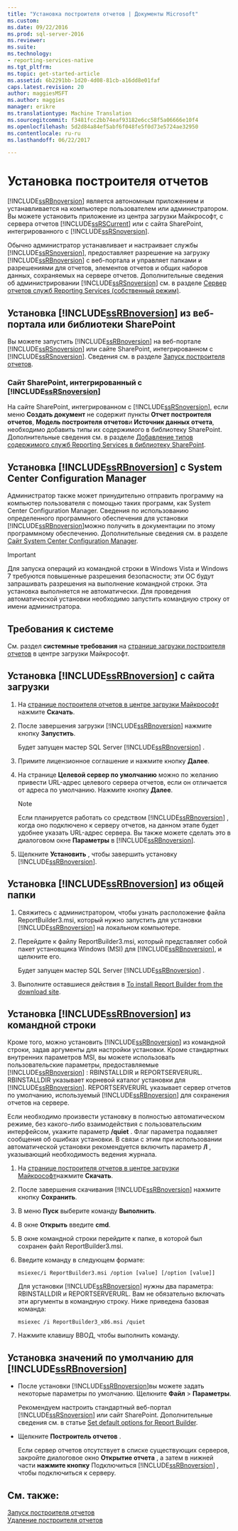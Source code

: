 ```yaml
---
title: "Установка построителя отчетов | Документы Microsoft"
ms.custom: 
ms.date: 09/22/2016
ms.prod: sql-server-2016
ms.reviewer: 
ms.suite: 
ms.technology:
- reporting-services-native
ms.tgt_pltfrm: 
ms.topic: get-started-article
ms.assetid: 6b2291bb-1d20-4d08-81cb-a16dd8e01faf
caps.latest.revision: 20
author: maggiesMSFT
ms.author: maggies
manager: erikre
ms.translationtype: Machine Translation
ms.sourcegitcommit: f3481fcc2bb74eaf93182e6cc58f5a06666e10f4
ms.openlocfilehash: 5d2d84a84ef5abf6f048fe5f0d73e5724ae32950
ms.contentlocale: ru-ru
ms.lasthandoff: 06/22/2017

---
```

# <a name="install-report-builder"></a>Установка построителя отчетов
  [!INCLUDE[ssRBnoversion](../../includes/ssrbnoversion-md.md)] является автономным приложением и устанавливается на компьютере пользователем или администратором. Вы можете установить приложение из центра загрузки Майкрософт, с сервера отчетов [!INCLUDE[ssRSCurrent](../../includes/ssrscurrent-md.md)] или с сайта SharePoint, интегрированного с [!INCLUDE[ssRSnoversion](../../includes/ssrsnoversion-md.md)].  
  
 Обычно администратор устанавливает и настраивает службы [!INCLUDE[ssRSnoversion](../../includes/ssrsnoversion-md.md)], предоставляет разрешение на загрузку [!INCLUDE[ssRBnoversion](../../includes/ssrbnoversion-md.md)] с веб-портала и управляет папками и разрешениями для отчетов, элементов отчетов и общих наборов данных, сохраняемых на сервере отчетов. Дополнительные сведения об администрировании [!INCLUDE[ssRSnoversion](../../includes/ssrsnoversion-md.md)] см. в разделе [Сервер отчетов служб Reporting Services (собственный режим)](../../reporting-services/report-server/reporting-services-report-server-native-mode.md).  
  
## <a name="install-includessrbnoversionincludesssrbnoversion-mdmd-from--a--web-portal-or-sharepoint-library"></a>Установка [!INCLUDE[ssRBnoversion](../../includes/ssrbnoversion-md.md)] из веб-портала или библиотеки SharePoint 
  
 Вы можете запустить [!INCLUDE[ssRBnoversion](../../includes/ssrbnoversion-md.md)] на веб-портале [!INCLUDE[ssRSnoversion](../../includes/ssrsnoversion-md.md)] или сайте SharePoint, интегрированном с [!INCLUDE[ssRSnoversion](../../includes/ssrsnoversion-md.md)]. Сведения см. в разделе [Запуск построителя отчетов](../../reporting-services/report-builder/start-report-builder.md).  
  
### <a name="sharepoint-site-integrated-with-includessrsnoversionincludesssrsnoversion-mdmd"></a>Сайт SharePoint, интегрированный с [!INCLUDE[ssRSnoversion](../../includes/ssrsnoversion-md.md)]
  
 На сайте SharePoint, интегрированном с [!INCLUDE[ssRSnoversion](../../includes/ssrsnoversion-md.md)], если меню **Создать документ** не содержит пункты **Отчет построителя отчетов**, **Модель построителя отчетов**и **Источник данных отчета**, необходимо добавить типы их содержимого в библиотеку SharePoint. Дополнительные сведения см. в разделе [Добавление типов содержимого служб Reporting Services в библиотеку SharePoint](../../reporting-services/report-server-sharepoint/add-reporting-services-content-types-to-a-sharepoint-library.md).  
 
## <a name="install-includessrbnoversionincludesssrbnoversion-mdmd-with-system-center-configuration-manager"></a>Установка [!INCLUDE[ssRBnoversion](../../includes/ssrbnoversion-md.md)] с System Center Configuration Manager 
  
 Администратор также может принудительно отправить программу на компьютер пользователя с помощью таких программ, как System Center Configuration Manager. Сведения по использованию определенного программного обеспечения для установки [!INCLUDE[ssRBnoversion](../../includes/ssrbnoversion-md.md)]можно получить в документации по этому программному обеспечению. Дополнительные сведения см. в разделе [Сайт System Center Configuration Manager](https://www.microsoft.com/en-us/cloud-platform/system-center-configuration-manager).  
  
> [!IMPORTANT]  
>  Для запуска операций из командной строки в Windows Vista и Windows 7 требуются повышенные разрешения безопасности; эти ОС будут запрашивать разрешения на выполнение командной строки. Эта установка выполняется не автоматически. Для проведения автоматической установки необходимо запустить командную строку от имени администратора.  
  
## <a name="system-requirements"></a>Требования к системе
  
 См. раздел **системные требования** на [странице загрузки построителя отчетов](http://go.microsoft.com/fwlink/?LinkID=734968) в центре загрузки Майкрософт.
  
##  <a name="download"></a> Установка [!INCLUDE[ssRBnoversion](../../includes/ssrbnoversion-md.md)] с сайта загрузки  
  
1.  На [странице построителя отчетов в центре загрузки Майкрософт](http://go.microsoft.com/fwlink/?LinkID=734968) нажмите **Скачать**.  
  
2.  После завершения загрузки [!INCLUDE[ssRBnoversion](../../includes/ssrbnoversion-md.md)] нажмите кнопку  **Запустить**.  
  
     Будет запущен мастер SQL Server [!INCLUDE[ssRBnoversion](../../includes/ssrbnoversion-md.md)] .  
  
3.  Примите лицензионное соглашение и нажмите кнопку **Далее**.  
  
4.  На странице **Целевой сервер по умолчанию** можно по желанию привести URL-адрес целевого сервера отчетов, если он отличается от адреса по умолчанию. Нажмите кнопку **Далее**.  
  
    > [!NOTE]  
    >  Если планируется работать со средством [!INCLUDE[ssRBnoversion](../../includes/ssrbnoversion-md.md)] , когда оно подключено к серверу отчетов, на данном этапе будет удобнее указать URL-адрес сервера. Вы также можете сделать это в диалоговом окне **Параметры** в [!INCLUDE[ssRBnoversion](../../includes/ssrbnoversion-md.md)].  
  
5.  Щелкните **Установить** , чтобы завершить установку [!INCLUDE[ssRBnoversion](../../includes/ssrbnoversion-md.md)].  
  
## <a name="to-install-includessrbnoversionincludesssrbnoversion-mdmd-from-a-share"></a>Установка [!INCLUDE[ssRBnoversion](../../includes/ssrbnoversion-md.md)] из общей папки  
  
1.  Свяжитесь с администратором, чтобы узнать расположение файла ReportBuilder3.msi, который нужно запустить для установки [!INCLUDE[ssRBnoversion](../../includes/ssrbnoversion-md.md)] на локальном компьютере.  
  
2.  Перейдите к файлу ReportBuilder3.msi, который представляет собой пакет установщика Windows (MSI) для [!INCLUDE[ssRBnoversion](../../includes/ssrbnoversion-md.md)], и щелкните его.  
  
     Будет запущен мастер SQL Server [!INCLUDE[ssRBnoversion](../../includes/ssrbnoversion-md.md)] .  
  
3.  Выполните оставшиеся действия в [To install Report Builder from the download site](#download).  
  
## <a name="to-install-includessrbnoversionincludesssrbnoversion-mdmd-from-the-command-line"></a>Установка [!INCLUDE[ssRBnoversion](../../includes/ssrbnoversion-md.md)] из командной строки 

 Кроме того, можно установить [!INCLUDE[ssRBnoversion](../../includes/ssrbnoversion-md.md)] из командной строки, задав аргументы для настройки установки. Кроме стандартных внутренних параметров MSI, вы можете использовать пользовательские параметры, предоставляемые [!INCLUDE[ssRBnoversion](../../includes/ssrbnoversion-md.md)] : RBINSTALLDIR и REPORTSERVERURL. RBINSTALLDIR указывает корневой каталог установки для [!INCLUDE[ssRBnoversion](../../includes/ssrbnoversion-md.md)]. REPORTSERVERURL указывает сервер отчетов по умолчанию, используемый [!INCLUDE[ssRBnoversion](../../includes/ssrbnoversion-md.md)] для сохранения отчетов на сервере.  
  
 Если необходимо произвести установку в полностью автоматическом режиме, без какого-либо взаимодействия с пользовательским интерфейсом, укажите параметр **/quiet** . Флаг параметра подавляет сообщения об ошибках установки. В связи с этим при использовании автоматической установки рекомендуется включить параметр **/l** , указывающий необходимость ведения журнала.   
  
1.  На [странице построителя отчетов в центре загрузки Майкрософт](http://go.microsoft.com/fwlink/?LinkID=734968)нажмите **Скачать**.  
  
2.  После завершения скачивания [!INCLUDE[ssRBnoversion](../../includes/ssrbnoversion-md.md)] нажмите кнопку  **Сохранить**.  
  
3.  В меню **Пуск** выберите команду **Выполнить**.  
  
4.  В окне **Открыть** введите **cmd**.  
  
5.  В окне командной строки перейдите к папке, в которой был сохранен файл ReportBuilder3.msi.  
  
6.  Введите команду в следующем формате:  
  
     `msiexec/i ReportBuilder3.msi /option [value] [/option [value]]`  
  
     Для установки [!INCLUDE[ssRBnoversion](../../includes/ssrbnoversion-md.md)] нужны два параметра: RBINSTALLDIR и REPORTSERVERURL. Вам не обязательно включать эти аргументы в командную строку. Ниже приведена базовая команда:  
  
     `msiexec /i ReportBuilder3_x86.msi /quiet`  
  
7.  Нажмите клавишу ВВОД, чтобы выполнить команду.  
  
## <a name="set-includessrbnoversionincludesssrbnoversion-mdmd-defaults"></a>Установка значений по умолчанию для [!INCLUDE[ssRBnoversion](../../includes/ssrbnoversion-md.md)]  
  
-   После установки [!INCLUDE[ssRBnoversion](../../includes/ssrbnoversion-md.md)]вы можете задать некоторые параметры по умолчанию. Щелкните **Файл** > **Параметры**.  
  
     Рекомендуем настроить стандартный веб-портал [!INCLUDE[ssRSnoversion](../../includes/ssrsnoversion-md.md)] или сайт SharePoint. Дополнительные сведения см. в статье [Set default options for Report Builder](../../reporting-services/report-builder/set-default-options-for-report-builder.md).  
  
-   Щелкните **Построитель отчетов** .  
  
     Если сервер отчетов отсутствует в списке существующих серверов, закройте диалоговое окно **Открытие отчета** , а затем в нижней части **нажмите кнопку** Подключиться [!INCLUDE[ssRBnoversion](../../includes/ssrbnoversion-md.md)] , чтобы подключиться к серверу.  
  
## <a name="see-also"></a>См. также:  
 [Запуск построителя отчетов](../../reporting-services/report-builder/start-report-builder.md)   
 [Удаление построителя отчетов](../../reporting-services/install-windows/uninstall-report-builder.md)  
  
  

